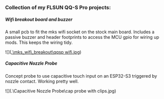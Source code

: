 ### Collection of my FLSUN QQ-S Pro projects:

##### Wifi breakout board and buzzer

A small pcb to fit the mks wifi socket on the stock main board.  Includes a passive buzzer and header footprints to access the MCU gpio for wiring up mods.  This keeps the wiring tidy.

![]([.\mks_wifi_breakout\qqsp wifi.jpg](https://github.com/mulcmu/qqsp/blob/25d57f52e74a6d0f5650521cb385f3e7d77a0f23/mks_wifi_breakout/qqsp%20wifi.jpg))

##### Capacitive Nozzle Probe

Concept probe to use capacitive touch input on an ESP32-S3 triggered by nozzle contact.  Working pretty well.

![](.\Capacitive Nozzle Probe\cap probe with clips.jpg)